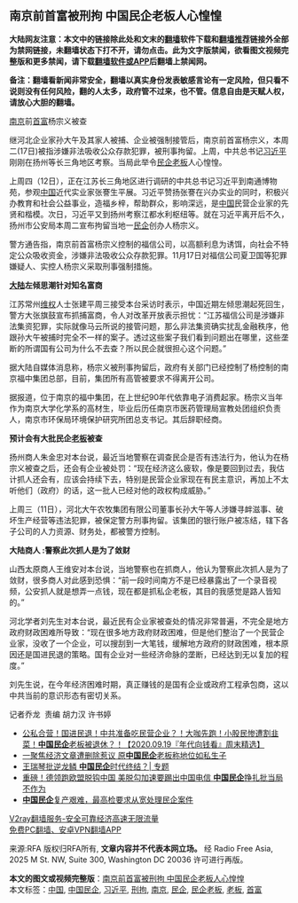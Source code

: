  <h2>南京前首富被刑拘 中国民企老板人心惶惶</h2> <p class="notice"><b>大陆网友注意：本文中的链接除此处和文末的<a href="https://github.com/bannedbook/fanqiang" >翻墙</a>软件下载和<a href="https://github.com/killgcd/justmysocks/blob/master/README.md">翻墙推荐</a>链接外全部为禁网链接，未翻墙状态下打不开，请勿点击。此为文字版禁闻，欲看图文视频完整版和更多禁闻，请下载<a href="https://github.com/bannedbook/fanqiang">翻墙软件或APP</a>后翻墙上禁闻网。</p><p>备注：翻墙看新闻非常安全，翻墙以真实身份发表敏感言论有一定风险，但只看不说则没有任何风险，翻的人太多，政府管不过来，也不管。信息自由是天赋人权，请放心大胆的翻墙。</b></p>  <div class="entry"> <p><a href="https://www.bannedbook.org/bnews/tag/%e5%8d%97%e4%ba%ac/" class="st_tag internal_tag" rel="tag" title="标签 南京 下的日志">南京</a>前<a href="https://www.bannedbook.org/bnews/tag/%e9%a6%96%e5%af%8c/" class="st_tag internal_tag" rel="tag" title="标签 首富 下的日志">首富</a>杨宗义被查</p> <p><p>继河北企业家孙大午及其家人被捕、企业被强制接管后，南京前首富杨宗义，本周二(17日)被指涉嫌非法吸收公众存款犯罪，被刑事拘留。上周，中共总书记<a href="https://www.bannedbook.org/bnews/tag/%e4%b9%a0%e8%bf%91%e5%b9%b3/" class="st_tag internal_tag" rel="tag" title="标签 习近平 下的日志">习近平</a>刚刚在扬州等长三角地区考察。当局此举令<a href="https://www.bannedbook.org/bnews/tag/%E6%B0%91%E4%BC%81%E8%80%81%E6%9D%BF/" class="st_tag internal_tag" rel="tag" title="标签 民企老板 下的日志">民企老板</a>人心惶惶。</p> <p>上周四（12日），正在江苏长三角地区进行调研的中共总书记习近平到南通博物苑，参观<span class='wp_keywordlink_affiliate'><a href="https://www.bannedbook.org/" title="中国" target="_blank">中国</a></span>近代实业家张謇生平展。习近平赞扬张謇在兴办实业的同时，积极兴办教育和社会公益事业，造福乡梓，帮助群众，影响深远，是<a href="https://www.bannedbook.org/bnews/tag/%E4%B8%AD%E5%9B%BD/" class="st_tag internal_tag" rel="tag" title="标签 中国 下的日志">中国</a>民营企业家的先贤和楷模。次日，习近平又到扬州考察江都水利枢纽等。就在习近平离开后不久，扬州市公安局本周二宣布拘留当地一<a href="https://www.bannedbook.org/bnews/tag/%E6%B0%91%E4%BC%81/" class="st_tag internal_tag" rel="tag" title="标签 民企 下的日志">民企</a>创办人杨宗义。</p> <p>警方通告指，南京前首富杨宗义控制的福信公司，以高额利息为诱饵，向社会不特定公众吸收资金，涉嫌非法吸收公众存款犯罪。11月17日对福信公司夏卫国等犯罪嫌疑人、实控人杨宗义采取刑事强制措施。</p>  <p><b><span class='wp_keywordlink_affiliate'><a href="https://www.bannedbook.org/" title="大陆" target="_blank">大陆</a></span>左倾思潮针对知名富商</b></p> <p>江苏常州<span class='wp_keywordlink_affiliate'><a href="https://www.bannedbook.org/bnews/weiquan/" title="维权" target="_blank">维权</a></span>人士张建平周三接受本台采访时表示，中国近期左倾思潮起死回生，警方大张旗鼓宣布抓捕富商，令人对改革开放表示担忧：“江苏福信公司是涉嫌非法集资犯罪，实际就像马云所说的接管问题，那么非法集资确实扰乱金融秩序，他跟孙大午被捕时完全不一样的案子。透过这些案子我们看到问题出在哪里，这些垄断的所谓国有公司为什么不去查？所以民企就很担心这个问题。”</p> <p>据大陆自媒体消息称，杨宗义被刑事拘留后，政府有关部门已经控制了杨控制的南京福中集团总部，目前，集团所有高管被要求不得离开公司。</p> <p>据报道，位于南京的福中集团，在上世纪90年代依靠电子消费起家。杨宗义当年作为南京大学化学系的高材生，毕业后历任南京市医药管理局宣教处团组织负责人，南京市环保局环境保护研究所团总支书记。其后辞职经商。</p>  <p><b>预计会有大批民企<a href="https://www.bannedbook.org/bnews/tag/%e8%80%81%e6%9d%bf/" class="st_tag internal_tag" rel="tag" title="标签 老板 下的日志">老板</a>被查</b></p> <p>扬州商人朱金忠对本台说，最近当地警察在调查民企是否有违法行为，他认为在杨宗义被查之后，还会有企业被处罚：“现在经济这么疲软，像是要回到过去，我估计抓人还会有，应该会持续下去，特别是民营企业家现在有民主意识，再加上不太听他们（政府）的话，这一批人已经对他的政权构成威胁。”</p> <p>上周三（11日），河北大午农牧集团有限公司董事长孙大午等人涉嫌寻衅滋事、破坏生产经营等违法犯罪，被保定警方刑事拘留。该集团的银行账户被冻结，辖下各子公司的人力资源、财务处，都被警方控制。</p> <p><b>大陆商人 :警察此次抓人是为了敛财</b></p>  <p>山西太原商人王维安对本台说，当地警察也在抓商人，他认为警察此次抓人是为了敛财，很多商人对此感到恐惧：“前一段时间南方不是已经暴露出了一个录音视频，公安抓人就是想弄一点钱，现在都是抓私企老板，其目的我感觉是路人皆知的。”</p> <p>河北学者刘先生对本台说，最近民有企业家被查处的情况非常普遍，不完全是地方政府财政困难所导致：“现在很多地方政府财政困难，但是他们整治了一个民营企业家，没收了一个企业，可以搜刮到一大笔钱，缓解地方政府的财政困难，根本原因还是国进民退的策略。国有企业对一些经济命脉的垄断，已经达到无以复加的程度。”</p> <p>刘先生说，在今年经济困难时期，真正赚钱的是国有企业或政府工程承包商，这以中共当前的意识形态有密切关系。</p> <p>记者乔龙  责编 胡力汉 许书婷</p>  <p></p> <p></p> <ul class='op-related-articles' title='相关阅读'> <li><a href='https://www.bannedbook.org/bnews/taiwannews/20200919/1399451.html' target='_blank'>公私合营！国进民退！中共准备吃民营企业？！大咖先跑！小股民惨遭割韭菜！<b>中国民企</b>老板被退休？！【2020.09.19『年代向钱看』周末精选】</a></li> <li><a href='https://www.bannedbook.org/bnews/comments/20200728/1367574.html' target='_blank'>一聚焦经济文章遭删除惹议 原<b>中国民企</b>老板称地位如私生子</a></li> <li><a href='https://www.bannedbook.org/bnews/ssgc/20200701/1353648.html' target='_blank'>王瑞琴批逆龙鳞 <b>中国民企</b>时代终结？| 专题</a></li> <li><a href='https://www.bannedbook.org/bnews/topimagenews/20200410/1310133.html' target='_blank'>重磅！德领跑欧盟脱钩中国 美脱勾加速要踢出中国电信 <b>中国民企</b>挣扎批当局不作为</a></li> <li><a href='https://www.bannedbook.org/bnews/headline/20200318/1295507.html' target='_blank'><b>中国民企</b>复产艰难，最高检要求从宽处理民企案件</a></li> </ul> <p class="texttj"> <a href="https://www.bannedbook.org/forum23/topic22702.html" target="_blank">V2ray翻墙服务-安全可靠经济高速无限流量</a><br/> <a href="https://github.com/bannedbook/fanqiang/wiki/%E7%A6%81%E9%97%BB%E7%BD%91%E5%AE%89%E5%8D%93%E7%BF%BB%E5%A2%99%E6%96%B0%E9%97%BBAPP" target="_blank">免费PC翻墙、安卓VPN翻墙APP</a></p><p>来源:RFA  版权归RFA所有, <strong>文章内容并不代表本网立场。</strong>  经 Radio Free Asia, 2025 M St. NW, Suite 300, Washington DC 20036 许可进行再版。</p><a name='sharetosocial'></a>       <div><b>本文的图文或视频完整版</b>：<a href='https://www.bannedbook.org/bnews/headline/20201118/1432995.html'>南京前首富被刑拘 中国民企老板人心惶惶</a></div>  </div><!--END ENTRY--> <div class="postfooter"> <div>本文标签：<a href="https://www.bannedbook.org/bnews/tag/%E4%B8%AD%E5%9B%BD/" rel="tag">中国</a>, <a href="https://www.bannedbook.org/bnews/tag/%E4%B8%AD%E5%9B%BD%E6%B0%91%E4%BC%81/" rel="tag">中国民企</a>, <a href="https://www.bannedbook.org/bnews/tag/%e4%b9%a0%e8%bf%91%e5%b9%b3/" rel="tag">习近平</a>, <a href="https://www.bannedbook.org/bnews/tag/%E5%88%91%E6%8B%98/" rel="tag">刑拘</a>, <a href="https://www.bannedbook.org/bnews/tag/%e5%8d%97%e4%ba%ac/" rel="tag">南京</a>, <a href="https://www.bannedbook.org/bnews/tag/%E6%B0%91%E4%BC%81/" rel="tag">民企</a>, <a href="https://www.bannedbook.org/bnews/tag/%E6%B0%91%E4%BC%81%E8%80%81%E6%9D%BF/" rel="tag">民企老板</a>, <a href="https://www.bannedbook.org/bnews/tag/%e8%80%81%e6%9d%bf/" rel="tag">老板</a>, <a href="https://www.bannedbook.org/bnews/tag/%e9%a6%96%e5%af%8c/" rel="tag">首富</a></div>  </div><!--END POSTFOOTER--> 